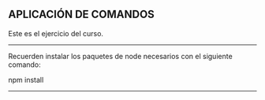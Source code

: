 ## APLICACIÓN DE COMANDOS 

Este es el ejercicio del curso.

-------------------------------

Recuerden instalar los paquetes de node necesarios con el siguiente comando:

npm install

-------------------------------